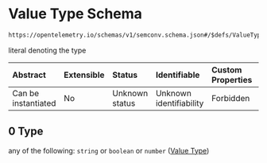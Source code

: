 # Value Type Schema

```txt
https://opentelemetry.io/schemas/v1/semconv.schema.json#/$defs/ValueType/oneOf/0
```

literal denoting the type

| Abstract            | Extensible | Status         | Identifiable            | Custom Properties | Additional Properties | Access Restrictions | Defined In                                                                           |
| :------------------ | :--------- | :------------- | :---------------------- | :---------------- | :-------------------- | :------------------ | :----------------------------------------------------------------------------------- |
| Can be instantiated | No         | Unknown status | Unknown identifiability | Forbidden         | Allowed               | none                | [semconv.schema.json\*](../../../schemas/semconv.schema.json "open original schema") |

## 0 Type

any of the following: `string` or `boolean` or `number` ([Value Type](../value/semconv-opentelemetry-semantic-convention-schema-definitions-value-type-oneof-value-type.md))

